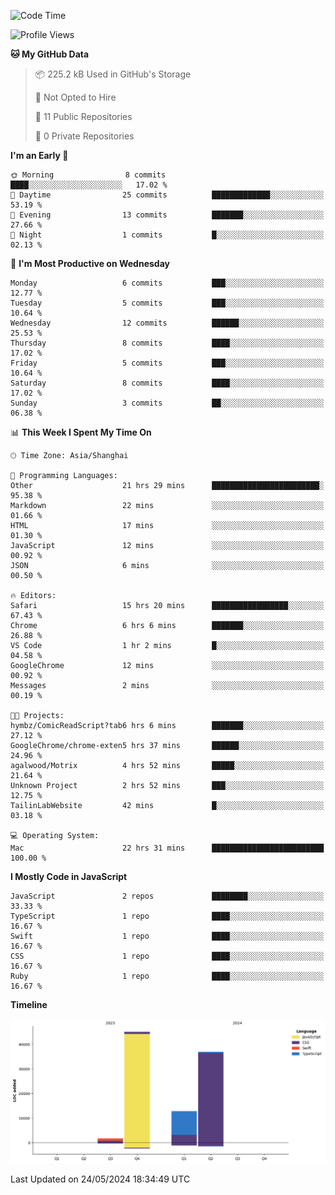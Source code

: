 <!--
**PascalDai/PascalDai** is a ✨ _special_ ✨ repository because its `README.md` (this file) appears on your GitHub profile.

Here are some ideas to get you started:

- 🔭 I’m currently working on ...
- 🌱 I’m currently learning ...
- 👯 I’m looking to collaborate on ...
- 🤔 I’m looking for help with ...
- 💬 Ask me about ...
- 📫 How to reach me: ...
- 😄 Pronouns: ...
- ⚡ Fun fact: ...
-->

<!--START_SECTION:waka-->
![Code Time](http://img.shields.io/badge/Code%20Time-448%20hrs%203%20mins-blue)

![Profile Views](http://img.shields.io/badge/Profile%20Views-0-blue)

**🐱 My GitHub Data** 

> 📦 225.2 kB Used in GitHub's Storage 
 > 
> 🚫 Not Opted to Hire
 > 
> 📜 11 Public Repositories 
 > 
> 🔑 0 Private Repositories 
 > 
**I'm an Early 🐤** 

```text
🌞 Morning                8 commits           ████░░░░░░░░░░░░░░░░░░░░░   17.02 % 
🌆 Daytime                25 commits          █████████████░░░░░░░░░░░░   53.19 % 
🌃 Evening                13 commits          ███████░░░░░░░░░░░░░░░░░░   27.66 % 
🌙 Night                  1 commits           █░░░░░░░░░░░░░░░░░░░░░░░░   02.13 % 
```
📅 **I'm Most Productive on Wednesday** 

```text
Monday                   6 commits           ███░░░░░░░░░░░░░░░░░░░░░░   12.77 % 
Tuesday                  5 commits           ███░░░░░░░░░░░░░░░░░░░░░░   10.64 % 
Wednesday                12 commits          ██████░░░░░░░░░░░░░░░░░░░   25.53 % 
Thursday                 8 commits           ████░░░░░░░░░░░░░░░░░░░░░   17.02 % 
Friday                   5 commits           ███░░░░░░░░░░░░░░░░░░░░░░   10.64 % 
Saturday                 8 commits           ████░░░░░░░░░░░░░░░░░░░░░   17.02 % 
Sunday                   3 commits           ██░░░░░░░░░░░░░░░░░░░░░░░   06.38 % 
```


📊 **This Week I Spent My Time On** 

```text
🕑︎ Time Zone: Asia/Shanghai

💬 Programming Languages: 
Other                    21 hrs 29 mins      ████████████████████████░   95.38 % 
Markdown                 22 mins             ░░░░░░░░░░░░░░░░░░░░░░░░░   01.66 % 
HTML                     17 mins             ░░░░░░░░░░░░░░░░░░░░░░░░░   01.30 % 
JavaScript               12 mins             ░░░░░░░░░░░░░░░░░░░░░░░░░   00.92 % 
JSON                     6 mins              ░░░░░░░░░░░░░░░░░░░░░░░░░   00.50 % 

🔥 Editors: 
Safari                   15 hrs 20 mins      █████████████████░░░░░░░░   67.43 % 
Chrome                   6 hrs 6 mins        ███████░░░░░░░░░░░░░░░░░░   26.88 % 
VS Code                  1 hr 2 mins         █░░░░░░░░░░░░░░░░░░░░░░░░   04.58 % 
GoogleChrome             12 mins             ░░░░░░░░░░░░░░░░░░░░░░░░░   00.92 % 
Messages                 2 mins              ░░░░░░░░░░░░░░░░░░░░░░░░░   00.19 % 

🐱‍💻 Projects: 
hymbz/ComicReadScript?tab6 hrs 6 mins        ███████░░░░░░░░░░░░░░░░░░   27.12 % 
GoogleChrome/chrome-exten5 hrs 37 mins       ██████░░░░░░░░░░░░░░░░░░░   24.96 % 
agalwood/Motrix          4 hrs 52 mins       █████░░░░░░░░░░░░░░░░░░░░   21.64 % 
Unknown Project          2 hrs 52 mins       ███░░░░░░░░░░░░░░░░░░░░░░   12.75 % 
TailinLabWebsite         42 mins             █░░░░░░░░░░░░░░░░░░░░░░░░   03.18 % 

💻 Operating System: 
Mac                      22 hrs 31 mins      █████████████████████████   100.00 % 
```

**I Mostly Code in JavaScript** 

```text
JavaScript               2 repos             ████████░░░░░░░░░░░░░░░░░   33.33 % 
TypeScript               1 repo              ████░░░░░░░░░░░░░░░░░░░░░   16.67 % 
Swift                    1 repo              ████░░░░░░░░░░░░░░░░░░░░░   16.67 % 
CSS                      1 repo              ████░░░░░░░░░░░░░░░░░░░░░   16.67 % 
Ruby                     1 repo              ████░░░░░░░░░░░░░░░░░░░░░   16.67 % 
```



**Timeline**

![Lines of Code chart](https://raw.githubusercontent.com/PascalDai/PascalDai/main/assets/bar_graph.png)


 Last Updated on 24/05/2024 18:34:49 UTC
<!--END_SECTION:waka-->
